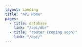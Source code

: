 ```yaml
---
layout: Landing
title: "API Home"
pages: 
  - title: database
    link: "/api/db/"
  - title: "router (coming soon)"
    link: "/api/"
---
```

